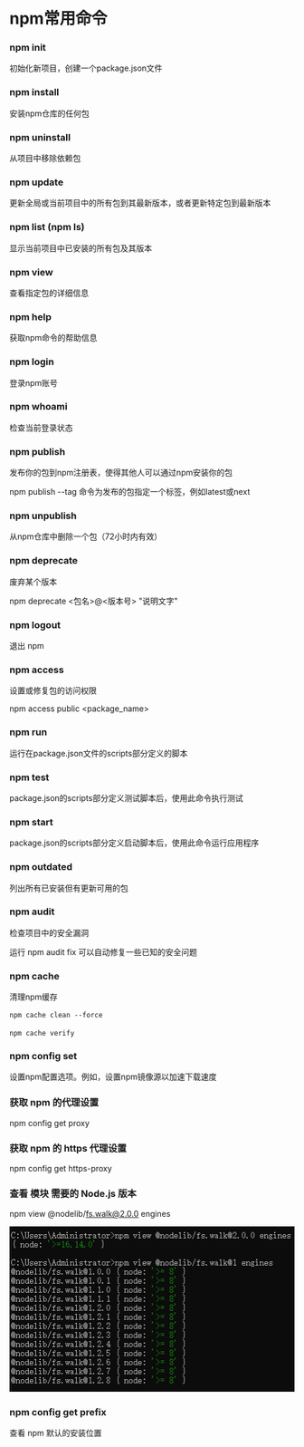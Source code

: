 # npm常用命令

### npm init

初始化新项目，创建一个package.json文件

### npm install

安装npm仓库的任何包

### npm uninstall

从项目中移除依赖包

### npm update

更新全局或当前项目中的所有包到其最新版本，或者更新特定包到最新版本

### npm list (npm ls)

显示当前项目中已安装的所有包及其版本

### npm view

查看指定包的详细信息

### npm help

获取npm命令的帮助信息

### npm login

登录npm账号

### npm whoami

检查当前登录状态

### npm publish

发布你的包到npm注册表，使得其他人可以通过npm安装你的包

npm publish --tag 命令为发布的包指定一个标签，例如latest或next

### npm unpublish

从npm仓库中删除一个包（72小时内有效）

### npm deprecate 
废弃某个版本

npm deprecate <包名>@<版本号> "说明文字"

### npm logout

退出 npm

### npm access

设置或修复包的访问权限

npm access public <package_name>

### npm run

运行在package.json文件的scripts部分定义的脚本

### npm test

package.json的scripts部分定义测试脚本后，使用此命令执行测试

### npm start

package.json的scripts部分定义启动脚本后，使用此命令运行应用程序

### npm outdated

列出所有已安装但有更新可用的包 

### npm audit

检查项目中的安全漏洞

运行 npm audit fix 可以自动修复一些已知的安全问题

### npm cache

清理npm缓存
```
npm cache clean --force  

npm cache verify
```

### npm config set
设置npm配置选项。例如，设置npm镜像源以加速下载速度

### 获取 npm 的代理设置
npm config get proxy

### 获取 npm 的 https 代理设置
npm config get https-proxy

### 查看 模块 需要的 Node.js 版本
npm view @nodelib/fs.walk@2.0.0 engines

![alt text](image-13.png)

### npm config get prefix
查看 npm 默认的安装位置
